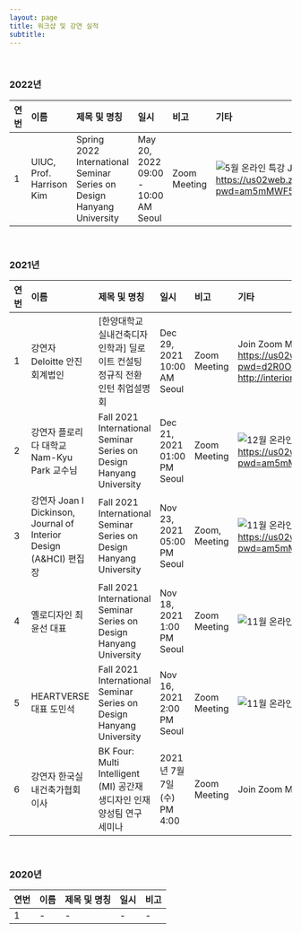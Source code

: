 ```yaml
---
layout: page
title: 워크샵 및 강연 실적
subtitle:
---
```



<br>

### 2022년

| 연번 | 이름 | 제목 및 명칭 | 일시 | 비고 | 기타 | 
| :------ |:--- | :--- | :--- | :--- | :--- | 
| 1 | UIUC, Prof. Harrison Kim | Spring 2022 International Seminar Series on Design Hanyang University | May 20, 2022 09:00 - 10:00 AM Seoul | Zoom Meeting | ![5월 온라인 특강](https://github.com/bk4-midesign/bk4-midesign.github.io/blob/master/_data/Prof.%20Harrison%20Kim.png?raw=true) Join Zoom Meeting https://us02web.zoom.us/j/82683336002?pwd=am5mMWF5NXBiM3N0QzRXMkhxSE1rdz09#success | 


<br>

### 2021년

| 연번 | 이름 | 제목 및 명칭 | 일시 | 비고 | 기타 | 
| :------ |:--- | :--- | :--- | :--- | :--- | 
| 1 | 강연자 Deloitte 안진회계법인 | [한양대학교 실내건축디자인학과] 딜로이트 컨설팅 정규직 전환 인턴 취업설명회 | Dec 29, 2021 10:00 AM Seoul | Zoom Meeting | Join Zoom Meeting https://us02web.zoom.us/j/86797240585?pwd=d2R0OWxGRHplRzdQWGs3Q21ISFNHdz09, http://interior.hanyang.ac.kr/surl/l97 | 
| 2 | 강연자 플로리다 대학교 Nam-Kyu Park 교수님 | Fall 2021 International Seminar Series on Design Hanyang University | Dec 21, 2021 01:00 PM Seoul | Zoom Meeting | ![12월 온라인 특강](https://github.com/bk4-midesign/bk4-midesign.github.io/blob/master/_data/%EB%B0%95%EB%82%A8%EA%B7%9C%20%EA%B5%90%EC%88%98%EB%8B%98.png?raw=true) Join Zoom Meeting https://us02web.zoom.us/j/82236485318?pwd=am5mMWF5NXBiM3N0QzRXMkhxSE1rdz09#success | 
| 3 | 강연자 Joan I Dickinson, Journal of Interior Design (A&HCI) 편집장 | Fall 2021 International Seminar Series on Design Hanyang University | Nov 23, 2021 05:00 PM Seoul | Zoom, Meeting | ![11월 온라인 특강](https://github.com/bk4-midesign/bk4-midesign.github.io/blob/master/_data/Prof.%20Joan%20I.%20Dickinson.png?raw=true)  Join Zoom Meeting https://us02web.zoom.us/j/82236485318?pwd=am5mMWF5NXBiM3N0QzRXMkhxSE1rdz09 | 
| 4 | 옐로디자인 최윤선 대표| Fall 2021 International Seminar Series on Design Hanyang University | Nov 18, 2021 1:00 PM Seoul | Zoom Meeting | ![11월 온라인 특강](https://github.com/bk4-midesign/bk4-midesign.github.io/blob/master/_data/%EC%B5%9C%EC%9C%A4%EC%84%A0%20%EB%8C%80%ED%91%9C.png?raw=true) Join Zoom Meeting |
| 5 | HEARTVERSE 대표 도민석| Fall 2021 International Seminar Series on Design Hanyang University | Nov 16, 2021 2:00 PM Seoul | Zoom Meeting | ![11월 온라인 특강](https://github.com/bk4-midesign/bk4-midesign.github.io/blob/master/_data/%EB%8F%84%EB%AF%BC%EC%84%9D%20%EB%8C%80%ED%91%9C.png?raw=true) Join Zoom Meeting |
| 6 | 강연자 한국실내건축가협회 이사 | BK Four: Multi Intelligent (MI) 공간재생디자인 인재양성팀 연구 세미나 | 2021년 7월 7일(수) PM 4:00 | Zoom Meeting | Join Zoom Meeting https://zoom.us/j/6219792021 | 


<br>

### 2020년

| 연번 | 이름 | 제목 및 명칭 | 일시 | 비고 | 
| :------ |:--- | :--- | :--- | :--- |
| 1 | - | - | - | - |

<br>
